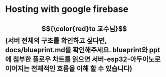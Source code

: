 # Hosting with google firebase
## $${\color{red}to 교수님}$$ (서버 전체의 구조를 확인하고 싶다면, docs/blueprint.md를 확인해주세요. blueprint와 ppt에 첨부한 플로우 차트를 읽으면 서버-esp32-아두이노로 이어지는 전체적인 흐름을 이해 할 수 있습니다)
